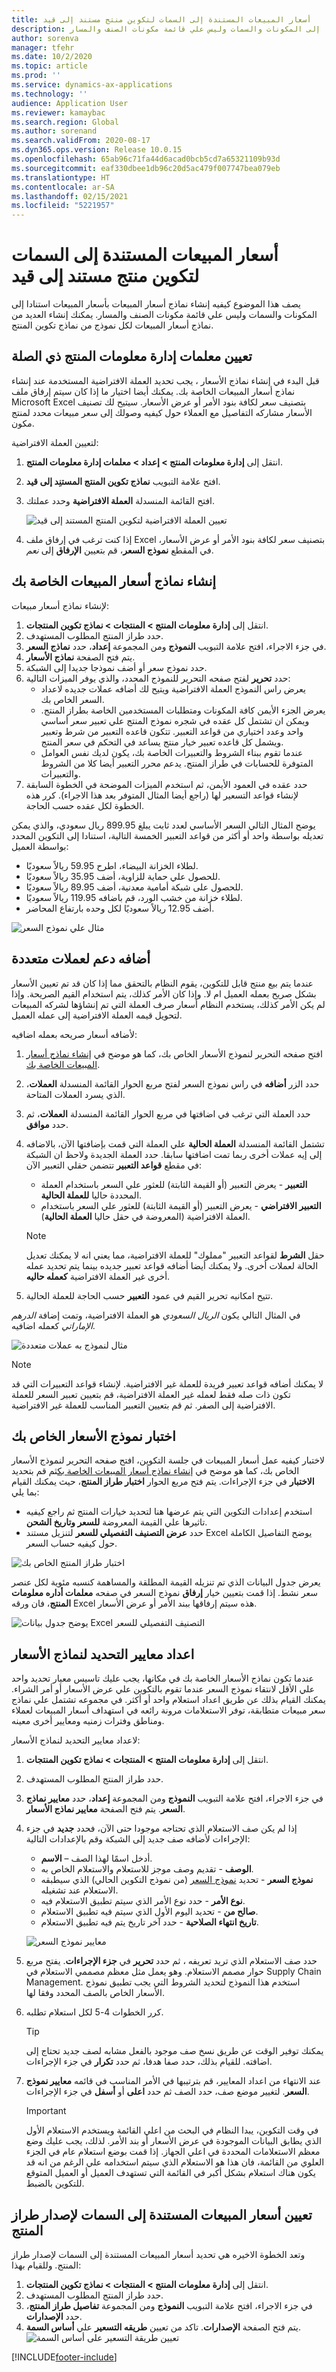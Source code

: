 ```yaml
---
title: أسعار المبيعات المستندة إلى السمات لتكوين منتج مستند إلى قيد
description: يصف هذا الموضوع كيفيه إنشاء نماذج أسعار المبيعات بأسعار المبيعات استنادا إلى المكونات والسمات وليس علي قائمة مكونات الصنف والمسار.
author: sorenva
manager: tfehr
ms.date: 10/2/2020
ms.topic: article
ms.prod: ''
ms.service: dynamics-ax-applications
ms.technology: ''
audience: Application User
ms.reviewer: kamaybac
ms.search.region: Global
ms.author: sorenand
ms.search.validFrom: 2020-08-17
ms.dyn365.ops.version: Release 10.0.15
ms.openlocfilehash: 65ab96c71fa44d6acad0bcb5cd7a65321109b93d
ms.sourcegitcommit: eaf330dbee1db96c20d5ac479f007747bea079eb
ms.translationtype: HT
ms.contentlocale: ar-SA
ms.lasthandoff: 02/15/2021
ms.locfileid: "5221957"
---
```

# <a name="attribute-based-sales-prices-for-constraint-based-product-configuration"></a>أسعار المبيعات المستندة إلى السمات لتكوين منتج مستند إلى قيد

يصف هذا الموضوع كيفيه إنشاء نماذج أسعار المبيعات بأسعار المبيعات استنادا إلى المكونات والسمات وليس علي قائمة مكونات الصنف والمسار. يمكنك إنشاء العديد من نماذج أسعار المبيعات لكل نموذج من نماذج تكوين المنتج.

## <a name="set-relevant-product-information-management-parameters"></a>تعيين معلمات إدارة معلومات المنتج ذي الصلة

قبل البدء في إنشاء نماذج الأسعار ، يجب تحديد العملة الافتراضية المستخدمة عند إنشاء نماذج أسعار المبيعات الخاصة بك. يمكنك أيضا اختيار ما إذا كان سيتم إرفاق ملف Microsoft Excel بتصنيف سعر لكافة بنود الأمر أو عرض الأسعار. سيتيح لك تصنيف الأسعار مشاركه التفاصيل مع العملاء حول كيفيه وصولك إلى سعر مبيعات محدد لمنتج مكون.

لتعيين العملة الافتراضية:

1. انتقل إلى **إدارة معلومات المنتج \> إعداد \> معلمات إدارة معلومات المنتج**.
1. افتح علامة التبويب **نماذج تكوين المنتج المستنِد إلى قيد**.
1. افتح القائمة المنسدلة **العملة الافتراضية** وحدد عملتك.

    ![تعيين العملة الافتراضية لتكوين المنتج المستند إلى قيد](media/prod-config-currency.png "تعيين العملة الافتراضية لتكوين المنتج المستند إلى قيد")

1. إذا كنت ترغب في إرفاق ملف Excel بتصنيف سعر لكافة بنود الأمر أو عرض الأسعار، في المقطع **نموذج السعر**، قم بتعيين **الإرفاق** إلى *نعم*.

## <a name="build-your-sales-price-models"></a><a name="build-price-model"></a>إنشاء نماذج أسعار المبيعات الخاصة بك

لإنشاء نماذج أسعار مبيعات:

1. انتقل إلى **إدارة معلومات المنتج \> المنتجات \> نماذج تكوين المنتجات**.
1. حدد طراز المنتج المطلوب المستهدف.
1. في جزء الاجراء، افتح علامة التبويب **النموذج** ومن المجموعة **إعداد**، حدد **نماذج السعر**.
1. يتم فتح الصفحة **نماذج الأسعار**.
1. حدد نموذج سعر أو أضف نموذجا جديدا إلى الشبكة.
1. حدد **تحرير** لفتح صفحه التحرير للنموذج المحدد، والذي يوفر الميزات التالية:
    - يعرض راس النموذج العملة الافتراضية ويتيح لك أضافه عملات جديده لاعداد السعر الخاص بك.
    - يعرض الجزء الأيمن كافة المكونات ومتطلبات المستخدمين الخاصة بطراز المنتج. ويمكن ان تشتمل كل عقده في شجره نموذج المنتج علي تعبير سعر أساسي واحد وعدد اختياري من قواعد التعبير. تتكون قاعده التعبير من شرط وتعبير ويشمل كل قاعده تعبير خيار منتج يساعد في التحكم في سعر المنتج.
    - عندما تقوم ببناء الشروط والتعبيرات الخاصة بك، يكون لديك نفس العوامل المتوفرة للحسابات في طراز المنتج. يدعم محرر التعبير أيضا كلا من الشروط والتعبيرات.
1. حدد عقده في العمود الأيمن، ثم استخدم الميزات الموضحة في الخطوة السابقة لإنشاء قواعد التسعير لها (راجع أيضا المثال المتوفر بعد هذا الاجراء). كرر هذه الخطوة لكل عقده حسب الحاجة.

يوضح المثال التالي السعر الأساسي لعدد ثابت يبلغ 899.95 ريال سعودي، والذي يمكن تعديله بواسطة واحد أو أكثر من قواعد التعبير الخمسة التالية، استنادا إلى التكوين المحدد بواسطة العميل:

- لطلاء الخزانة البيضاء، اطرح 59.95 ريالاً سعوديًا.
- للحصول علي حماية للزاوية، أضف 35.95 ريالاً سعوديًا.
- للحصول على شبكة أمامية معدنية، أضف 89.95 ريالاً سعوديًا.
- لطلاء خزانة من خشب الورد، قم باضافه 119.95 ريالاً سعوديًا.
- أضف 12.95 ريالاً سعوديًا لكل وحده بارتفاع المحاضر.

![مثال علي نموذج السعر](media/prod-config-rules-example.png "مثال علي نموذج السعر")

## <a name="add-support-for-multiple-currencies"></a>أضافه دعم لعملات متعددة

عندما يتم بيع منتج قابل للتكوين، يقوم النظام بالتحقق مما إذا كان قد تم تعيين الأسعار بشكل صريح بعمله العميل ام لا. وإذا كان الأمر كذلك، يتم استخدام القيم الصريحة. وإذا لم يكن الأمر كذلك، يستخدم النظام أسعار صرف العملة التي تم إنشاؤها لشركه المبيعات لتحويل قيمه العملة الافتراضية إلى عمله العميل.

لأضافه أسعار صريحه بعمله اضافيه:

1. افتح صفحه التحرير لنموذج الأسعار الخاص بك، كما هو موضح في [إنشاء نماذج أسعار المبيعات الخاصة بك](#build-price-model).
1. حدد الزر **أضافه** في راس نموذج السعر لفتح مربع الحوار القائمة المنسدلة **العملات**، الذي يسرد العملات المتاحة.
1. حدد العملة التي ترغب في اضافتها في مربع الحوار القائمة المنسدلة **العملات**،  ثم حدد **موافق**.
1. تشتمل القائمة المنسدلة **العملة الحالية** علي العملة التي قمت بإضافتها الآن، بالاضافه إلى إيه عملات أخرى ربما تمت اضافتها سابقا. حدد العملة الجديدة ولاحظ ان الشبكة في مقطع **قواعد التعبير** تتضمن حقلي التعبير الآن:
    - **التعبير** - يعرض التعبير (أو القيمة الثابتة) للعثور علي السعر باستخدام العملة المحددة حاليا **للعملة الحالية**.
    - **التعبير الافتراضي** - يعرض التعبير (أو القيمة الثابتة) للعثور علي السعر باستخدام العملة الافتراضية (المعروضة في حقل حاليا **العملة الحالية**).

    > [!NOTE]
    > حقل **الشرط** لقواعد التعبير "مملوك" للعملة الافتراضية، مما يعني انه لا يمكنك تعديل الحالة لعملات أخرى. ولا يمكنك أيضا أضافه قواعد تعبير جديده بينما يتم تحديد عمله أخرى غير العملة الافتراضية **كعمله حاليه**.
1. تتيح امكانيه تحرير القيم في عمود **التعبير** حسب الحاجة للعملة الحالية.

في المثال التالي يكون _الريال السعودي_ هو العملة الافتراضية، وتمت إضافة _الدرهم الإماراتي_ كعمله اضافيه.

![مثال لنموذج به عملات متعددة](media/prod-config-rules-currency-example.png "مثال لنموذج به عملات متعددة")

> [!NOTE]
> لا يمكنك أضافه قواعد تعبير فريدة للعملة غير الافتراضية. لإنشاء قواعد التعبيرات التي قد تكون ذات صله فقط لعمله غير العملة الافتراضية، قم بتعيين تعبير السعر للعملة الافتراضية إلى الصفر. ثم قم بتعيين التعبير المناسب للعملة غير الافتراضية.

## <a name="test-your-price-model"></a>اختبار نموذج الأسعار الخاص بك

لاختبار كيفيه عمل أسعار المبيعات في جلسة التكوين، افتح صفحه التحرير لنموذج الأسعار الخاص بك، كما هو موضح في [إنشاء نماذج أسعار المبيعات الخاصة بك](#build-price-model)ثم قم بتحديد **الاختبار** في جزء الإجراءات. يتم فتح مربع الحوار **اختبار طراز المنتج**، حيث يمكنك القيام بما يلي:

- استخدم إعدادات التكوين التي يتم عرضها هنا لتحديد خيارات المنتج ثم راجع كيفيه تاثيرها علي القيمة المعروضة **للسعر وتاريخ الشحن**.
- حدد **عرض التصنيف التفصيلي للسعر** لتنزيل مستند Excel يوضح التفاصيل الكاملة حول كيفيه حساب السعر.

![اختبار طراز المنتج الخاص بك](media/prod-config-test.png "اختبار طراز المنتج الخاص بك")

يعرض جدول البيانات الذي تم تنزيله القيمة المطلقة والمساهمة كنسبه مئوية لكل عنصر سعر نشط. إذا قمت بتعيين خيار **إرفاق** نموذج السعر في صفحه **معلمات أداره معلومات المنتج**، فان ورقه Excel هذه سيتم إرفاقها ببند الأمر أو عرض الأسعار.

![يوضح جدول بيانات Excel التصنيف التفصيلي للسعر](media/prod-config-excel-example.png "يوضح جدول بيانات Excel التصنيف التفصيلي للسعر")

## <a name="set-up-selection-criteria-for-price-models"></a>اعداد معايير التحديد لنماذج الأسعار

عندما تكون نماذج الأسعار الخاصة بك في مكانها، يجب عليك تاسيس معيار تحديد واحد علي الأقل لانتقاء نموذج السعر عندما تقوم بالتكوين علي عرض الأسعار أو أمر الشراء. يمكنك القيام بذلك عن طريق اعداد استعلام واحد أو أكثر. في مجموعه تشتمل علي نماذج سعر مبيعات متطابقة، توفر الاستعلامات مرونة رائعه في استهداف أسعار المبيعات لعملاء ومناطق وفترات زمنيه ومعايير أخرى معينه.

لاعداد معايير التحديد لنماذج الأسعار:

1. انتقل إلى **إدارة معلومات المنتج \> المنتجات \> نماذج تكوين المنتجات**.
1. حدد طراز المنتج المطلوب المستهدف.
1. في جزء الاجراء، افتح علامة التبويب **النموذج** ومن المجموعة **إعداد**، حدد **معايير نماذج السعر**. يتم فتح الصفحة **معايير نماذج الأسعار**.
1. إذا لم يكن صف الاستعلام الذي تحتاجه موجودا حتى الآن، فحدد **جديد** في جزء الإجراءات لأضافه صف جديد إلى الشبكة وقم بالإعدادات التالية:
    - **الاسم‏‎** – أدخل اسمًا لهذا الصف.
    - **الوصف** - تقديم وصف موجز للاستعلام والاستعلام الخاص به.
    - **نموذج السعر** - تحديد [نموذج السعر](#build-price-model) (من نموذج التكوين الحالي) الذي سيطبقه الاستعلام عند تشغيله.
    - **نوع الأمر** - حدد نوع الأمر الذي سيتم تطبيق الاستعلام فيه.
    - **صالح من** - تحديد اليوم الأول الذي سيتم فيه تطبيق الاستعلام.
    - **تاريخ انتهاء الصلاحية** - حدد آخر تاريخ يتم فيه تطبيق الاستعلام.

    ![معايير نموذج السعر](media/prod-config-price-model-criteria.png "معايير نموذج السعر")

1. حدد صف الاستعلام الذي تريد تعريفه ، ثم حدد **تحرير** في **جزء الإجراءات**. يفتح مربع حوار مصمم الاستعلام. وهو يعمل مثل معظم مصممي الاستعلام في Supply Chain Management. استخدم هذا النموذج لتحديد الشروط التي يجب تطبيق نموذج الأسعار الخاص بالصف المحدد وفقا لها.

1. كرر الخطوات 4-5 لكل استعلام تطلبه.
    > [!TIP]
    > يمكنك توفير الوقت عن طريق نسخ صف موجود بالفعل مشابه لصف جديد تحتاج إلى اضافته. للقيام بذلك، حدد صفا هدفا، ثم حدد **تكرار** في جزء الإجراءات.

1. عند الانتهاء من اعداد المعايير، قم بترتيبها في الأمر المناسب في قائمه **معايير نموذج السعر**. لتغيير موضع صف، حدد الصف ثم حدد **اعلى** أو **أسفل** في جزء الإجراءات.

    > [!IMPORTANT]
    > في وقت التكوين، يبدا النظام في البحث من اعلي القائمة ويستخدم الاستعلام الأول الذي يطابق البيانات الموجودة في عرض الأسعار أو بند الأمر. لذلك، يجب عليك وضع معظم الاستعلامات المحددة في اعلي الجهاز. إذا قمت بوضع استعلام عام في الجزء العلوي من القائمة، فان هذا هو الاستعلام الذي سيتم استخدامه علي الرغم من انه قد يكون هناك استعلام بشكل أكبر في القائمة التي تستهدف العميل أو العميل المتوقع للتكوين بالضبط.

## <a name="set-attribute-based-sales-prices-for-the-product-model-version"></a>تعيين أسعار المبيعات المستندة إلى السمات لإصدار طراز المنتج

وتعد الخطوة الاخيره هي تحديد أسعار المبيعات المستندة إلى السمات لإصدار طراز المنتج. وللقيام بهذا:

1. انتقل إلى **إدارة معلومات المنتج \> المنتجات \> نماذج تكوين المنتجات**.
1. حدد طراز المنتج المطلوب المستهدف.
1. في جزء الاجراء، افتح علامة التبويب **النموذج** ومن المجموعة **تفاصيل طراز المنتج**، حدد **الإصدارات**.
1. يتم فتح الصفحة **الإصدارات**. تاكد من تعيين **طريقه التسعير** علي **أساس السمة**.
    ![تعيين طريقة التسعير على أساس السمة](media/prod-config-versions.png "تعيين طريقة التسعير على أساس السمة")


[!INCLUDE[footer-include](../../includes/footer-banner.md)]